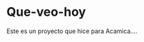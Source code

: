 # Que-veo-hoy

Este es un proyecto que hice para Acamica....

[](https://images.unsplash.com/photo-1575477708784-04d94682c101?ixlib=rb-1.2.1&ixid=eyJhcHBfaWQiOjEyMDd9&auto=format&fit=crop&w=500&q=60)

